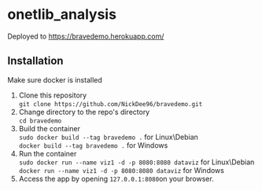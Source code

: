 # onetlib_analysis
Deployed to https://bravedemo.herokuapp.com/

## Installation
Make sure docker is installed

1. Clone this repository  
    `git clone https://github.com/NickDee96/bravedemo.git`  
2. Change directory to the repo's directory  
    `cd bravedemo`  
3. Build the container  
    `sudo docker build --tag bravedemo .` for Linux\Debian  
    `docker build --tag bravedemo .` for Windows  
4. Run the container  
    `sudo docker run --name viz1 -d -p 8080:8080 dataviz` for Linux\Debian
    `docker run --name viz1 -d -p 8080:8080 dataviz` for Windows  
5. Access the app by opening `127.0.0.1:8080`on your browser.